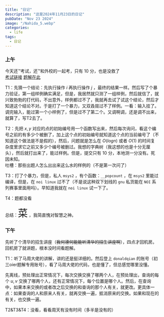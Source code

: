 ```yaml
---
title: "日记"
description: "这是2024年11月23日的日记"
pubDate: "Nov 23 2024"
image: "/Nahida_5.webp"
categories:
  - life
tags:
  - 日记
---
```


### 上午
今天还™考试，还™和外校的一起考，只有 $10$ 分，也是没救了  
<a href = "https://local.cwoi.com.cn:8443/contest/C0652" target = "_blank">考试链接</a> <a href = "https://gitee.com/ybz2010/OI/raw/main/exam/2024-11-23/1123%20C%E7%BB%84%E9%A2%98%E8%A7%A3.pdf" target = "_blank">题解在此</a>

T1：先猜一个结论：先执行操作 $i$ 再执行操作 $j$ ，最终的结果一样。然后写了个暴力验证，第一组样例确实满足，但是，我居然就只测了一组样例，然后就信了，就兴致勃勃的打代码，不出意外，样例都过不了，我就再去试了试这个结论，然后才知道这个结论不对。于是打了一个暴力，又双叒叕过不了样例。一看：输入挂了。调完输入，能过第一个小样例了，但是过不了第二个。又调啊调，还是调不出来，就算了，写T2去了。

T2：先把 $x,y$ 对应的点的初始编号用一个函数写出来，然后每次询问，看这个编号之前的有多少个被删了，加上这个点的初始编号就知道这个点的当前编号了（不知道这个做法是不是假的），然后，问题就是怎么在 $O(logn)$ 或者 $O(1)$ 的时间复杂度里求它之前又多少个编号被删过。我想的字典树（我这想的也是十分无厘头），然后就打出来了，能过样例。但是，提交只有 $10$ 分，本地测一分没有。死因未知。  
吐槽：那些出题人怎么出出来这么水的样例的（不是第一次问了）

T3：打了个暴力，但是，私人 `msys2` ，有个函数：`__popcount` ，在 `msys2` 里能过编译，但是，在 `noi linux` 过不了（不是说这种双下划线的 `gnu` 私货能在 `NOI` 系列赛事里面用吗）。早知道我就在 `noi linux` 试一下了。

T4：题都没看

总结：<font size = "6px">菜</font> ，我简直愧对智慧之神。

### 下午
先听了个清华的招生讲座（~~我何德何能能听清华的招生讲座啊~~），四点才回机房。回机房了就讲题，根本没时间看题解。

T1：听了马周大佬的讲解，讲的还是挺详细的。然后登上 `donaldqian` 的账号（初三oier题解专用账号），看了马周大佬的代码，也是懂了，但总感觉哪里没懂。

先离线，预处理出正常情况下，每次交换交换了哪两个人，在预处理出，查询的每个 $u,v$ 交换了哪两个人，还有正常情况下，每个位置是哪个人。然后，在查询中，如果本来交换的或者改之后交换的和查询的那个人有关，就更改。更具体一点：如果查询的人和原来人有关，就再交换一遍，抵消原来的交换。如果和现在的有关，也交换一遍。

T2&T3&T4：没看，看看周天有没有时间（多半是没有的）
